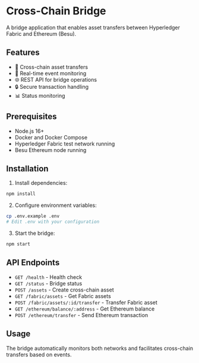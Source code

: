 # Cross-Chain Bridge

A bridge application that enables asset transfers between Hyperledger Fabric and Ethereum (Besu).

## Features

- 🔗 Cross-chain asset transfers
- 📡 Real-time event monitoring
- 🌐 REST API for bridge operations
- 🔒 Secure transaction handling
- 📊 Status monitoring

## Prerequisites

- Node.js 16+
- Docker and Docker Compose
- Hyperledger Fabric test network running
- Besu Ethereum node running

## Installation

1. Install dependencies:
```bash
npm install
```

2. Configure environment variables:
```bash
cp .env.example .env
# Edit .env with your configuration
```

3. Start the bridge:
```bash
npm start
```

## API Endpoints

- `GET /health` - Health check
- `GET /status` - Bridge status
- `POST /assets` - Create cross-chain asset
- `GET /fabric/assets` - Get Fabric assets
- `POST /fabric/assets/:id/transfer` - Transfer Fabric asset
- `GET /ethereum/balance/:address` - Get Ethereum balance
- `POST /ethereum/transfer` - Send Ethereum transaction

## Usage

The bridge automatically monitors both networks and facilitates cross-chain transfers based on events.
